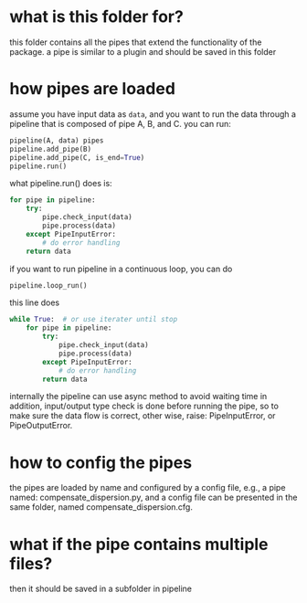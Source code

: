# what is this folder for?
this folder contains all the pipes that extend the functionality of the package.
a pipe is similar to a plugin and should be saved in this folder

# how pipes are loaded
assume you have input data as `data`, and you want to run the data through a pipeline
that is composed of pipe A, B, and C. you can run:
```python
pipeline(A, data) pipes
pipeline.add_pipe(B)
pipeline.add_pipe(C, is_end=True)
pipeline.run()
```
what pipeline.run() does is:
```python
for pipe in pipeline:
    try:
        pipe.check_input(data)
        pipe.process(data)
    except PipeInputError:
        # do error handling
    return data
```

if you want to run pipeline in a continuous loop, you can do
```python
pipeline.loop_run()
```
this line does
```python
while True:  # or use iterater until stop
    for pipe in pipeline:
        try:
            pipe.check_input(data)
            pipe.process(data)
        except PipeInputError:
            # do error handling
        return data
```
internally the pipeline can use async method to avoid waiting time
in addition, input/output type check is done before running the pipe, so to make sure the data flow is correct,
other wise, raise: PipeInputError, or PipeOutputError.

# how to config the pipes
the pipes are loaded by name and configured by a config file, e.g.,
a pipe named: compensate_dispersion.py, and a config file can be presented in the same folder, named
compensate_dispersion.cfg.

# what if the pipe contains multiple files?
then it should be saved in a subfolder in pipeline


